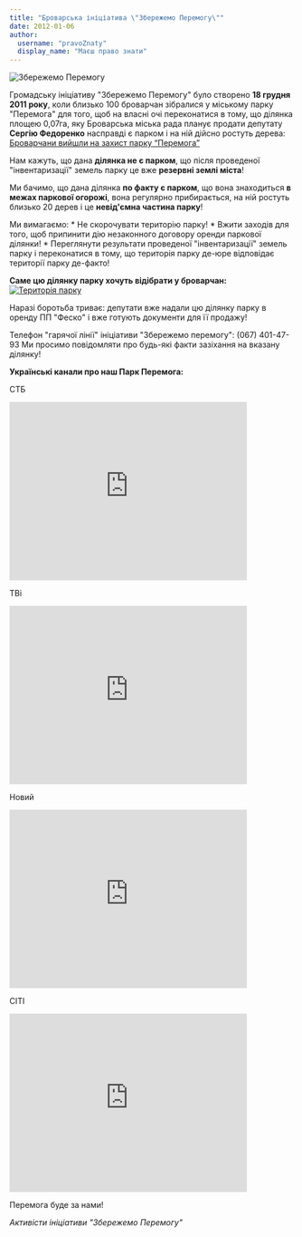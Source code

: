 ```yaml
---
title: "Броварська ініціатива \"Збережемо Перемогу\""
date: 2012-01-06
author: 
  username: "pravoZnaty"
  display_name: "Маєш право знати"
---
```


![](https://mpz.brovary.org/wp-content/uploads/2012/01/Збережемо-Перемогу.png "Збережемо Перемогу")

Громадську ініціативу "Збережемо Перемогу" було створено **18 грудня 2011 року**, коли близько 100 броварчан зібралися у міському парку "Перемога" для того, щоб на власні очі переконатися в тому, що ділянка площею 0,07га, яку Броварська міська рада планує продати депутату **Сергію Федоренко** насправді є парком і на ній дійсно ростуть дерева: [Броварчани вийшли на захист парку “Перемога”](https://mpz.brovary.org/novini/brovarchani-vijsli-na-zahist-parku-peremoga/ "Броварчани вийшли на захист парку “Перемога”")

Нам кажуть, що дана **ділянка не є парком**, що після проведеної "інвентаризації" земель парку це вже **резервні землі міста**!

Ми бачимо, що дана ділянка **по факту є парком**, що вона знаходиться **в межах паркової огорожі**, вона регулярно прибирається, на ній ростуть близько 20 дерев і це **невід'ємна частина парку**!

Ми вимагаємо: \* Не скорочувати територію парку! \* Вжити заходів для того, щоб припинити дію незаконного договору оренди паркової ділянки! \* Переглянути результати проведеної "інвентаризації" земель парку і переконатися в тому, що територія парку де-юре відповідає території парку де-факто!

**Саме цю ділянку парку хочуть відібрати у броварчан:** [![](https://mpz.brovary.org/wp-content/uploads/2012/01/Територія-парку.png "Територія парку")](https://mpz.brovary.org/wp-content/uploads/2012/01/Територія-парку.png)

Наразі боротьба триває: депутати вже надали цю ділянку парку в оренду ПП "Феско" і вже готують документи для її продажу!

Телефон "гарячої лінії" ініціативи "Збережемо перемогу": (067) 401-47-93 Ми просимо повідомляти про будь-які факти зазіхання на вказану ділянку!

**Українські канали про наш Парк Перемога:**

СТБ

<iframe src="https://www.youtube.com/embed/mTef2v0K8fw" height="315" width="420" allowfullscreen frameborder="0"></iframe>

ТВі

<iframe src="https://www.youtube.com/embed/UYDp5IH_f5E" height="315" width="420" allowfullscreen frameborder="0"></iframe>

Новий

<iframe src="https://www.youtube.com/embed/GWHQrSLEAPw" height="315" width="420" allowfullscreen frameborder="0"></iframe>

СІТІ

<iframe src="https://www.youtube.com/embed/J84fYGKwCmE" height="315" width="420" allowfullscreen frameborder="0"></iframe>

Перемога буде за нами!

_Активісти ініціативи "Збережемо Перемогу"_

